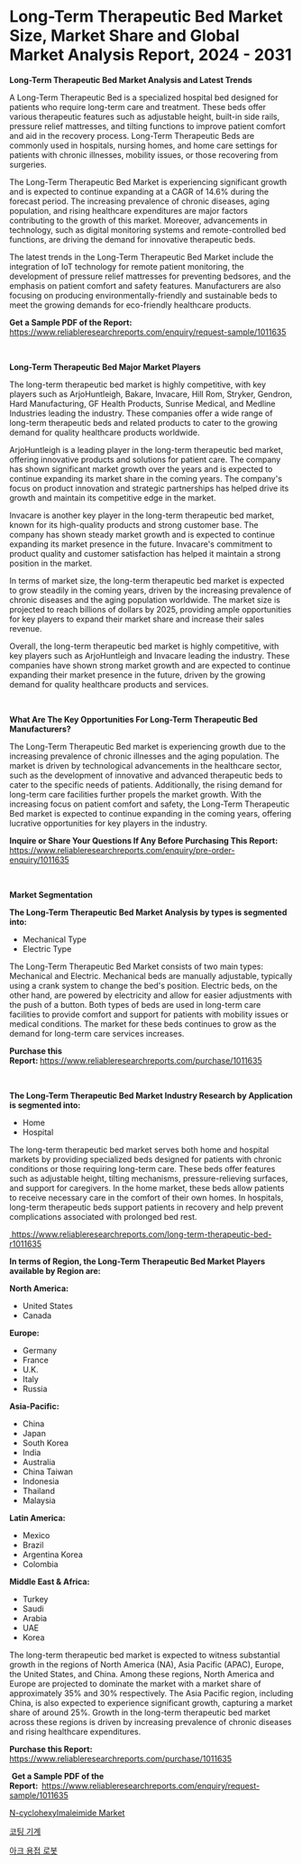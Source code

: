 <p><h1>Long-Term Therapeutic Bed Market Size, Market Share and Global Market Analysis Report, 2024 - 2031</h1></p><p><strong>Long-Term Therapeutic Bed Market Analysis and Latest Trends</strong></p>
<p><p>A Long-Term Therapeutic Bed is a specialized hospital bed designed for patients who require long-term care and treatment. These beds offer various therapeutic features such as adjustable height, built-in side rails, pressure relief mattresses, and tilting functions to improve patient comfort and aid in the recovery process. Long-Term Therapeutic Beds are commonly used in hospitals, nursing homes, and home care settings for patients with chronic illnesses, mobility issues, or those recovering from surgeries.</p><p>The Long-Term Therapeutic Bed Market is experiencing significant growth and is expected to continue expanding at a CAGR of 14.6% during the forecast period. The increasing prevalence of chronic diseases, aging population, and rising healthcare expenditures are major factors contributing to the growth of this market. Moreover, advancements in technology, such as digital monitoring systems and remote-controlled bed functions, are driving the demand for innovative therapeutic beds.</p><p>The latest trends in the Long-Term Therapeutic Bed Market include the integration of IoT technology for remote patient monitoring, the development of pressure relief mattresses for preventing bedsores, and the emphasis on patient comfort and safety features. Manufacturers are also focusing on producing environmentally-friendly and sustainable beds to meet the growing demands for eco-friendly healthcare products.</p></p>
<p><strong>Get a Sample PDF of the Report:&nbsp;</strong> <a href="https://www.reliableresearchreports.com/enquiry/request-sample/1011635">https://www.reliableresearchreports.com/enquiry/request-sample/1011635</a></p>
<p>&nbsp;</p>
<p><strong>Long-Term Therapeutic Bed Major Market Players</strong></p>
<p><p>The long-term therapeutic bed market is highly competitive, with key players such as ArjoHuntleigh, Bakare, Invacare, Hill Rom, Stryker, Gendron, Hard Manufacturing, GF Health Products, Sunrise Medical, and Medline Industries leading the industry. These companies offer a wide range of long-term therapeutic beds and related products to cater to the growing demand for quality healthcare products worldwide.</p><p>ArjoHuntleigh is a leading player in the long-term therapeutic bed market, offering innovative products and solutions for patient care. The company has shown significant market growth over the years and is expected to continue expanding its market share in the coming years. The company's focus on product innovation and strategic partnerships has helped drive its growth and maintain its competitive edge in the market.</p><p>Invacare is another key player in the long-term therapeutic bed market, known for its high-quality products and strong customer base. The company has shown steady market growth and is expected to continue expanding its market presence in the future. Invacare's commitment to product quality and customer satisfaction has helped it maintain a strong position in the market.</p><p>In terms of market size, the long-term therapeutic bed market is expected to grow steadily in the coming years, driven by the increasing prevalence of chronic diseases and the aging population worldwide. The market size is projected to reach billions of dollars by 2025, providing ample opportunities for key players to expand their market share and increase their sales revenue.</p><p>Overall, the long-term therapeutic bed market is highly competitive, with key players such as ArjoHuntleigh and Invacare leading the industry. These companies have shown strong market growth and are expected to continue expanding their market presence in the future, driven by the growing demand for quality healthcare products and services.</p></p>
<p>&nbsp;</p>
<p><strong>What Are The Key Opportunities For Long-Term Therapeutic Bed Manufacturers?</strong></p>
<p><p>The Long-Term Therapeutic Bed market is experiencing growth due to the increasing prevalence of chronic illnesses and the aging population. The market is driven by technological advancements in the healthcare sector, such as the development of innovative and advanced therapeutic beds to cater to the specific needs of patients. Additionally, the rising demand for long-term care facilities further propels the market growth. With the increasing focus on patient comfort and safety, the Long-Term Therapeutic Bed market is expected to continue expanding in the coming years, offering lucrative opportunities for key players in the industry.</p></p>
<p><strong>Inquire or Share Your Questions If Any Before Purchasing This Report:</strong> <a href="https://www.reliableresearchreports.com/enquiry/pre-order-enquiry/1011635">https://www.reliableresearchreports.com/enquiry/pre-order-enquiry/1011635</a></p>
<p>&nbsp;</p>
<p><strong>Market Segmentation</strong></p>
<p><strong>The Long-Term Therapeutic Bed Market Analysis by types is segmented into:</strong></p>
<p><ul><li>Mechanical Type</li><li>Electric Type</li></ul></p>
<p><p>The Long-Term Therapeutic Bed Market consists of two main types: Mechanical and Electric. Mechanical beds are manually adjustable, typically using a crank system to change the bed's position. Electric beds, on the other hand, are powered by electricity and allow for easier adjustments with the push of a button. Both types of beds are used in long-term care facilities to provide comfort and support for patients with mobility issues or medical conditions. The market for these beds continues to grow as the demand for long-term care services increases.</p></p>
<p><strong>Purchase this Report:&nbsp;</strong><a href="https://www.reliableresearchreports.com/purchase/1011635">https://www.reliableresearchreports.com/purchase/1011635</a></p>
<p>&nbsp;</p>
<p><strong>The Long-Term Therapeutic Bed Market Industry Research by Application is segmented into:</strong></p>
<p><ul><li>Home</li><li>Hospital</li></ul></p>
<p><p>The long-term therapeutic bed market serves both home and hospital markets by providing specialized beds designed for patients with chronic conditions or those requiring long-term care. These beds offer features such as adjustable height, tilting mechanisms, pressure-relieving surfaces, and support for caregivers. In the home market, these beds allow patients to receive necessary care in the comfort of their own homes. In hospitals, long-term therapeutic beds support patients in recovery and help prevent complications associated with prolonged bed rest.</p></p>
<p><a href="https://www.reliableresearchreports.com/long-term-therapeutic-bed-r1011635">&nbsp;https://www.reliableresearchreports.com/long-term-therapeutic-bed-r1011635</a></p>
<p><strong>In terms of Region, the Long-Term Therapeutic Bed Market Players available by Region are:</strong></p>
<p>
    <p> <strong> North America: </strong>
        <ul>
            <li>United States</li>
            <li>Canada</li>
        </ul>
        </p> 
    <p> <strong> Europe: </strong>
        <ul>
            <li>Germany</li>
            <li>France</li>
            <li>U.K.</li>
            <li>Italy</li>
            <li>Russia</li>
        </ul>
        </p> 
    <p> <strong> Asia-Pacific: </strong>
        <ul>
            <li>China</li>
            <li>Japan</li>
            <li>South Korea</li>
            <li>India</li>
            <li>Australia</li>
            <li>China Taiwan</li>
            <li>Indonesia</li>
            <li>Thailand</li>
            <li>Malaysia</li>
        </ul>
        </p> 
    <p> <strong> Latin America: </strong>
        <ul>
            <li>Mexico</li>
            <li>Brazil</li>
            <li>Argentina Korea</li>
            <li>Colombia</li>
        </ul>
        </p> 
    <p> <strong> Middle East & Africa: </strong>
        <ul>
            <li>Turkey</li>
            <li>Saudi</li>
            <li>Arabia</li>
            <li>UAE</li>
            <li>Korea</li>
        </ul>
    </p>
    </p>
<p><p>The long-term therapeutic bed market is expected to witness substantial growth in the regions of North America (NA), Asia Pacific (APAC), Europe, the United States, and China. Among these regions, North America and Europe are projected to dominate the market with a market share of approximately 35% and 30% respectively. The Asia Pacific region, including China, is also expected to experience significant growth, capturing a market share of around 25%. Growth in the long-term therapeutic bed market across these regions is driven by increasing prevalence of chronic diseases and rising healthcare expenditures.</p></p>
<p><strong>Purchase this Report: </strong><a href="https://www.reliableresearchreports.com/purchase/1011635">https://www.reliableresearchreports.com/purchase/1011635</a></p>
<p>&nbsp;<strong>Get a Sample PDF of the Report:&nbsp;&nbsp;</strong><a href="https://www.reliableresearchreports.com/enquiry/request-sample/1011635">https://www.reliableresearchreports.com/enquiry/request-sample/1011635</a></p>
<p><strong></strong></p>
<p><p><a href="https://faithful-glue-af3.notion.site/N-cyclohexylmaleimide-Market-Exploring-Market-Share-Market-Trends-and-Future-Growth-55b3eb33cce240b88d9ad01c09692d08">N-cyclohexylmaleimide Market</a></p><p><a href="https://medium.com/@marymorgan1939/%EC%BD%94%ED%8C%85-%EA%B8%B0%EA%B3%84-%EC%8B%9C%EC%9E%A5-%EC%84%B1%EA%B3%B5%EC%A0%81%EC%9D%B8-%EB%B9%84%EC%A6%88%EB%8B%88%EC%8A%A4-%EC%A0%84%EB%9E%B5%EC%9D%98-%EC%97%B4%EC%87%A0-2031%EB%85%84%EA%B9%8C%EC%A7%80-%EC%98%88%EC%B8%A1-e996d9f94678">코팅 기계</a></p><p><a href="https://medium.com/@florianwolf50/%EC%95%84%ED%81%AC-%EC%9A%A9%EC%A0%91-%EB%A1%9C%EB%B4%87-%EC%8B%9C%EC%9E%A5-%EA%B7%9C%EB%AA%A8-%EC%8B%9C%EC%9E%A5-%EC%A0%84%EB%A7%9D-%EB%B0%8F-%EC%8B%9C%EC%9E%A5-%EC%98%88%EC%B8%A1-2024%EB%85%84%EB%B6%80%ED%84%B0-2031%EB%85%84%EA%B9%8C%EC%A7%80-31df18fe462c">아크 용접 로봇</a></p></p>